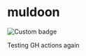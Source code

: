 # muldoon

![Custom badge](https://img.shields.io/endpoint?url=https%3A%2F%2Fraw.githubusercontent.com%2FMetRonnie%2Fmuldoon%2Fbadge-endpoint%2F.github%2Fbadge-endpoints%2Fdeploy.json)

Testing GH actions again


